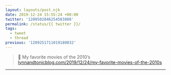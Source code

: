 ```yaml
---
layout: layouts/post.njk
date: 2019-12-24 15:55:24 +00:00
twitter: '1209502846254583808'
permalink: /status/{{ twitter }}/
tags: 
  - tweet
  - thread
previous: '1209251711019180032'
---
```


> 🎥 My favorite movies of the 2010’s [lynnandtonicblog.com/2019/12/24/my-favorite-movies-of-the-2010s](https://lynnandtonicblog.com/2019/12/24/my-favorite-movies-of-the-2010s/)

---
